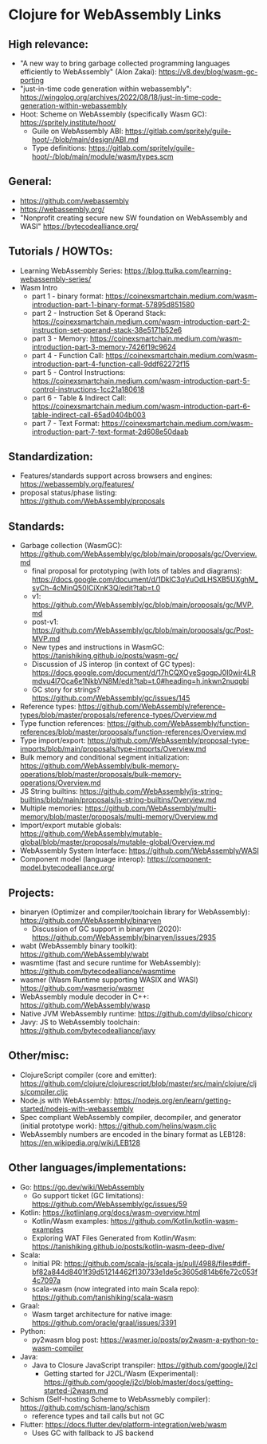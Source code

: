 # Clojure for WebAssembly Links


## High relevance:

* "A new way to bring garbage collected programming languages
  efficiently to WebAssembly" (Alon Zakai):
  https://v8.dev/blog/wasm-gc-porting
* "just-in-time code generation within webassembly":
  https://wingolog.org/archives/2022/08/18/just-in-time-code-generation-within-webassembly
* Hoot: Scheme on WebAssembly (specifically Wasm GC):
  https://spritely.institute/hoot/
  * Guile on WebAssembly ABI:
    https://gitlab.com/spritely/guile-hoot/-/blob/main/design/ABI.md
  * Type definitions:
    https://gitlab.com/spritely/guile-hoot/-/blob/main/module/wasm/types.scm

## General:

* https://github.com/webassembly
* https://webassembly.org/
* "Nonprofit creating secure new SW foundation on WebAssembly and WASI"
  https://bytecodealliance.org/

## Tutorials / HOWTOs:

* Learning WebAssembly Series:
  https://blog.ttulka.com/learning-webassembly-series/
* Wasm Intro
  * part 1 - binary format:
    https://coinexsmartchain.medium.com/wasm-introduction-part-1-binary-format-57895d851580
  * part 2 - Instruction Set & Operand Stack:
    https://coinexsmartchain.medium.com/wasm-introduction-part-2-instruction-set-operand-stack-38e5171b52e6
  * part 3 - Memory:
    https://coinexsmartchain.medium.com/wasm-introduction-part-3-memory-7426f19c9624
  * part 4 - Function Call:
    https://coinexsmartchain.medium.com/wasm-introduction-part-4-function-call-9ddf62272f15
  * part 5 - Control Instructions:
    https://coinexsmartchain.medium.com/wasm-introduction-part-5-control-instructions-1cc21a180618
  * part 6 - Table & Indirect Call:
    https://coinexsmartchain.medium.com/wasm-introduction-part-6-table-indirect-call-65ad0404b003
  * part 7 - Text Format:
    https://coinexsmartchain.medium.com/wasm-introduction-part-7-text-format-2d608e50daab

## Standardization:

* Features/standards support across browsers and engines:
  https://webassembly.org/features/
* proposal status/phase listing:
  https://github.com/WebAssembly/proposals

## Standards:

* Garbage collection (WasmGC):
  https://github.com/WebAssembly/gc/blob/main/proposals/gc/Overview.md
  * final proposal for prototyping (with lots of tables and diagrams):
    https://docs.google.com/document/d/1DklC3qVuOdLHSXB5UXghM_syCh-4cMinQ50ICiXnK3Q/edit?tab=t.0
  * v1:
    https://github.com/WebAssembly/gc/blob/main/proposals/gc/MVP.md
  * post-v1:
    https://github.com/WebAssembly/gc/blob/main/proposals/gc/Post-MVP.md
  * New types and instructions in WasmGC:
    https://tanishiking.github.io/posts/wasm-gc/
  * Discussion of JS interop (in context of GC types):
    https://docs.google.com/document/d/17hCQXOyeSgogpJ0I0wir4LRmdvu4l7Oca6e1NkbVN8M/edit?tab=t.0#heading=h.jnkwn2nuqgbi
  * GC story for strings?
    https://github.com/WebAssembly/gc/issues/145
* Reference types:
  https://github.com/WebAssembly/reference-types/blob/master/proposals/reference-types/Overview.md
* Type function references:
  https://github.com/WebAssembly/function-references/blob/master/proposals/function-references/Overview.md
* Type import/export:
  https://github.com/WebAssembly/proposal-type-imports/blob/main/proposals/type-imports/Overview.md
* Bulk memory and conditional segment initialization:
  https://github.com/WebAssembly/bulk-memory-operations/blob/master/proposals/bulk-memory-operations/Overview.md
* JS String builtins:
  https://github.com/WebAssembly/js-string-builtins/blob/main/proposals/js-string-builtins/Overview.md
* Multiple memories:
  https://github.com/WebAssembly/multi-memory/blob/master/proposals/multi-memory/Overview.md
* Import/export mutable globals:
  https://github.com/WebAssembly/mutable-global/blob/master/proposals/mutable-global/Overview.md
* WebAssembly System Interface:
  https://github.com/WebAssembly/WASI
* Component model (language interop):
  https://component-model.bytecodealliance.org/

## Projects:

* binaryen (Optimizer and compiler/toolchain library for WebAssembly):
  https://github.com/WebAssembly/binaryen
  * Discussion of GC support in binaryen (2020):
    https://github.com/WebAssembly/binaryen/issues/2935
* wabt (WebAssembly binary toolkit):
  https://github.com/WebAssembly/wabt
* wasmtime (fast and secure runtime for WebAssembly):
  https://github.com/bytecodealliance/wasmtime
* wasmer (Wasm Runtime supporting WASIX and WASI)
  https://github.com/wasmerio/wasmer
* WebAssembly module decoder in C++:
  https://github.com/WebAssembly/wasp
* Native JVM WebAssembly runtime:
  https://github.com/dylibso/chicory
* Javy: JS to WebAssembly toolchain:
  https://github.com/bytecodealliance/javy

## Other/misc:

* ClojureScript compiler (core and emitter):
  https://github.com/clojure/clojurescript/blob/master/src/main/clojure/cljs/compiler.cljc
* Node.js with WebAssembly:
  https://nodejs.org/en/learn/getting-started/nodejs-with-webassembly
* Spec compliant WebAssembly compiler, decompiler, and generator (initial prototype work):
  https://github.com/helins/wasm.cljc
* WebAssembly numbers are encoded in the binary format as LEB128:
  https://en.wikipedia.org/wiki/LEB128

## Other languages/implementations:

* Go:
  https://go.dev/wiki/WebAssembly
  * Go support ticket (GC limitations):
    https://github.com/WebAssembly/gc/issues/59
* Kotlin:
  https://kotlinlang.org/docs/wasm-overview.html
  * Kotlin/Wasm examples:
    https://github.com/Kotlin/kotlin-wasm-examples
  * Exploring WAT Files Generated from Kotlin/Wasm:
    https://tanishiking.github.io/posts/kotlin-wasm-deep-dive/
* Scala:
  * Initial PR:
    https://github.com/scala-js/scala-js/pull/4988/files#diff-bf82a844d8401f39d51214462f130733e1de5c3605d814b6fe72c053f4c7097a
  * scala-wasm (now integrated into main Scala repo):
    https://github.com/tanishiking/scala-wasm
* Graal:
  * Wasm target architecture for native image:
    https://github.com/oracle/graal/issues/3391
* Python:
  * py2wasm blog post:
    https://wasmer.io/posts/py2wasm-a-python-to-wasm-compiler
* Java:
  * Java to Closure JavaScript transpiler:
    https://github.com/google/j2cl
    * Getting started for J2CL/Wasm (Experimental):
      https://github.com/google/j2cl/blob/master/docs/getting-started-j2wasm.md
* Schism (Self-hosting Scheme to WebAssmebly compiler):
  https://github.com/schism-lang/schism
  * reference types and tail calls but not GC
* Flutter:
  https://docs.flutter.dev/platform-integration/web/wasm
  * Uses GC with fallback to JS backend

